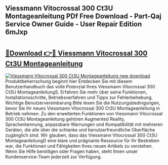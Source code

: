 ## Viessmann Vitocrossal 300 Ct3U Montageanleitung PDf Free Download - Part-Qaj Service Owner Guide - User Repair Edition 6mJxp

# <h2><a href="http://df6yij.blite.top/?on=Viessmann+Vitocrossal+300+Ct3U+Montageanleitung">🔗Download 👉🔴 Viessmann Vitocrossal 300 Ct3U Montageanleitung</a></h2>

[![Viessmann Vitocrossal 300 Ct3U Montageanleitung new download](https://i.imgur.com/lujVjoI.png)](http://df6yij.blite.top/?on=Viessmann+Vitocrossal+300+Ct3U+Montageanleitung)
Produktbeherrschung beginnt hier Entdecken Sie mit diesem Benutzerhandbuch das volle Potenzial Ihres Viessmann Vitocrossal 300 Ct3U MontageanleitungS. Erfahren Sie mehr über seine Funktionen, Installationsschritte, Betriebsverfahren und Tipps zur Fehlerbehebung. Wichtige Benutzervereinbarung Bitte lesen Sie die Nutzungsbedingungen, bevor Sie Ihr neues Viessmann Vitocrossal 300 Ct3U Montageanleitung in Betrieb nehmen. Zu den erweiterten Funktionen von Viessmann Vitocrossal 300 Ct3U Montageanleitung gehören Augmented Reality, Spracherkennung, anpassbare Warnungen und Kompatibilität mit mehreren Geräten, die alle über die schlanke und benutzerfreundliche Oberfläche zugänglich sind. Wir glauben, dass das Viessmann Vitocrossal 300 Ct3U MontageanleitungD eine klare und prägnante Ressource für Ihr Bestreben war, die Funktionen und Fähigkeiten Ihres neuen Artikels zu verstehen. Wenn Sie Hilfe benötigen oder Fragen haben, steht Ihnen unser Kundenservice-Team jederzeit zur Verfügung.
